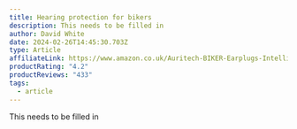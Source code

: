 ```yaml
---
title: Hearing protection for bikers
description: This needs to be filled in
author: David White
date: 2024-02-26T14:45:30.703Z
type: Article
affiliateLink: https://www.amazon.co.uk/Auritech-BIKER-Earplugs-Intelligent-Motorcyclists/dp/B01FUFT0SW?maas=maas_adg_C21708103096B6C69FBB4BFB746EEE52_afap_abs&ref_=aa_maas&tag=maas
productRating: "4.2"
productReviews: "433"
tags:
  - article
---
```

This needs to be filled in
